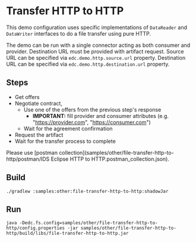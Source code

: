 
# Transfer HTTP to HTTP

This demo configuration uses specific implementations of `DataReader` and `DataWriter` interfaces to do a file transfer using
pure HTTP.

The demo can be run with a single connector acting as both consumer and provider. Destination URL must be provided with artifact request.
Source URL can be specified via `edc.demo.http.source.url` property.
Destination URL can be specified via `edc.demo.http.destination.url` property.

## Steps

* Get offers
* Negotiate contract, 
  * Use one of the offers from the previous step's response 
    * **IMPORTANT:** fill provider and consumer attributes (e.g. "https://provider.com", "https://consumer.com")
  * Wait for the agreement confirmation 
* Request the artifact
* Wait for the transfer process to complete

Please use [postman collection](samples/other/file-transfer-http-to-http/postman/IDS Eclipse HTTP to HTTP.postman_collection.json).

## Build

    ./gradlew :samples:other:file-transfer-http-to-http:shadowJar

## Run

    java -Dedc.fs.config=samples/other/file-transfer-http-to-http/config.properties -jar samples/other/file-transfer-http-to-http/build/libs/file-transfer-http-to-http.jar